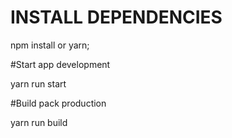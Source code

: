 # INSTALL DEPENDENCIES
npm install or yarn;

#Start app development

yarn run start

#Build pack production

yarn run build
